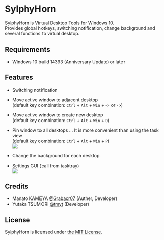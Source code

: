# SylphyHorn

SylphyHorn is Virtual Desktop Tools for Windows 10.  
Provides global hotkeys, switching notification, change background and several functions to virtual desktop.


## Requirements

* Windows 10 build 14393 (Anniversary Update) or later


## Features

* Switching notification
<!-- ![](https://cloud.githubusercontent.com/assets/1779073/19052151/a6be54ac-89f0-11e6-8936-9bcc2aafc1d5.gif) -->

* Move active window to adjacent desktop  
(default key combination: `Ctrl` + `Alt` + `Win` + `<-` or `->`)
<!-- ![](https://cloud.githubusercontent.com/assets/1779073/19051476/22e49daa-89ee-11e6-8fe2-9734f2714871.gif) -->

* Move active window to create new desktop  
(default key combination: `Ctrl` + `Alt` + `Win` + `D`)

* Pin window to all desktops ... It is more convenient than using the task view  
(default key combination: `Ctrl` + `Alt` + `Win` + `P`)  
![](https://cloud.githubusercontent.com/assets/1779073/19052776/10050fbc-89f3-11e6-8aa9-6725424d5fca.gif)

* Change the background for each desktop

* Settings GUI (call from tasktray)  
![](https://cloud.githubusercontent.com/assets/1779073/19053583/80ba020a-89f6-11e6-9624-2a3564e66adc.png)


## Credits

* Manato KAMEYA [@Grabacr07](https://twitter.com/Grabacr07) (Auther, Developer)
* Yutaka TSUMORI [@tmyt](https://twitter.com/tmyt) (Developer)

## License

SylphyHorn is licensed under [the MIT License](LICENSE.txt).
